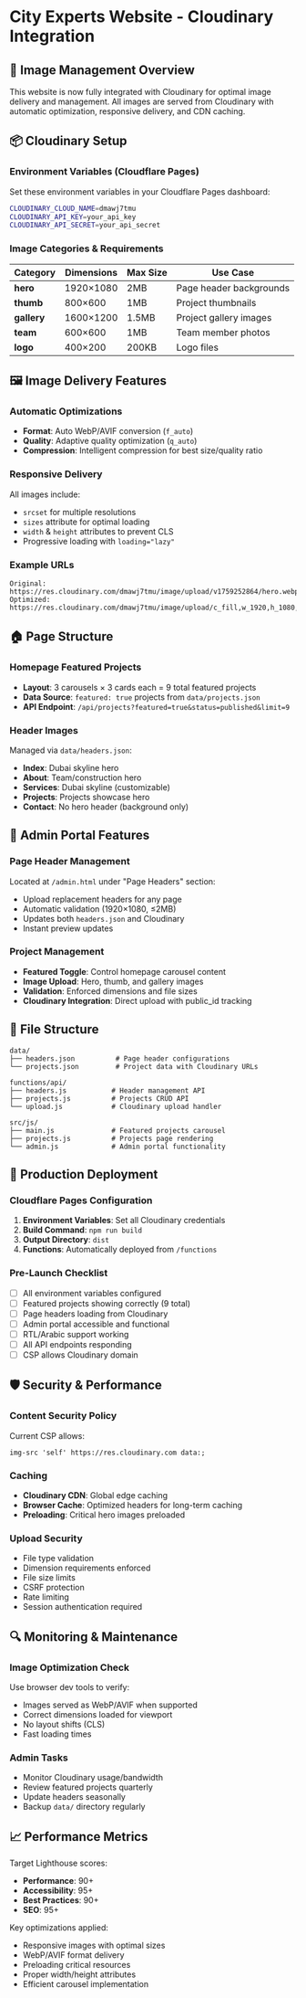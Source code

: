 # City Experts Website - Cloudinary Integration

## 🎯 Image Management Overview

This website is now fully integrated with Cloudinary for optimal image delivery and management. All images are served from Cloudinary with automatic optimization, responsive delivery, and CDN caching.

## 📦 Cloudinary Setup

### Environment Variables (Cloudflare Pages)
Set these environment variables in your Cloudflare Pages dashboard:

```bash
CLOUDINARY_CLOUD_NAME=dmawj7tmu
CLOUDINARY_API_KEY=your_api_key
CLOUDINARY_API_SECRET=your_api_secret
```

### Image Categories & Requirements

| Category | Dimensions | Max Size | Use Case |
|----------|------------|----------|----------|
| **hero** | 1920×1080 | 2MB | Page header backgrounds |
| **thumb** | 800×600 | 1MB | Project thumbnails |
| **gallery** | 1600×1200 | 1.5MB | Project gallery images |
| **team** | 600×600 | 1MB | Team member photos |
| **logo** | 400×200 | 200KB | Logo files |

## 🖼️ Image Delivery Features

### Automatic Optimizations
- **Format**: Auto WebP/AVIF conversion (`f_auto`)
- **Quality**: Adaptive quality optimization (`q_auto`)
- **Compression**: Intelligent compression for best size/quality ratio

### Responsive Delivery
All images include:
- `srcset` for multiple resolutions
- `sizes` attribute for optimal loading
- `width` & `height` attributes to prevent CLS
- Progressive loading with `loading="lazy"`

### Example URLs
```
Original: https://res.cloudinary.com/dmawj7tmu/image/upload/v1759252864/hero.webp
Optimized: https://res.cloudinary.com/dmawj7tmu/image/upload/c_fill,w_1920,h_1080,q_auto,f_auto/v1759252864/hero.webp
```

## 🏠 Page Structure

### Homepage Featured Projects
- **Layout**: 3 carousels × 3 cards each = 9 total featured projects
- **Data Source**: `featured: true` projects from `data/projects.json`
- **API Endpoint**: `/api/projects?featured=true&status=published&limit=9`

### Header Images
Managed via `data/headers.json`:
- **Index**: Dubai skyline hero
- **About**: Team/construction hero
- **Services**: Dubai skyline (customizable)
- **Projects**: Projects showcase hero
- **Contact**: No hero header (background only)

## 🔧 Admin Portal Features

### Page Header Management
Located at `/admin.html` under "Page Headers" section:
- Upload replacement headers for any page
- Automatic validation (1920×1080, ≤2MB)
- Updates both `headers.json` and Cloudinary
- Instant preview updates

### Project Management
- **Featured Toggle**: Control homepage carousel content
- **Image Upload**: Hero, thumb, and gallery images
- **Validation**: Enforced dimensions and file sizes
- **Cloudinary Integration**: Direct upload with public_id tracking

## 📁 File Structure

```
data/
├── headers.json          # Page header configurations
└── projects.json         # Project data with Cloudinary URLs

functions/api/
├── headers.js           # Header management API
├── projects.js          # Projects CRUD API
└── upload.js            # Cloudinary upload handler

src/js/
├── main.js              # Featured projects carousel
├── projects.js          # Projects page rendering
└── admin.js             # Admin portal functionality
```

## 🚀 Production Deployment

### Cloudflare Pages Configuration
1. **Environment Variables**: Set all Cloudinary credentials
2. **Build Command**: `npm run build`
3. **Output Directory**: `dist`
4. **Functions**: Automatically deployed from `/functions`

### Pre-Launch Checklist
- [ ] All environment variables configured
- [ ] Featured projects showing correctly (9 total)
- [ ] Page headers loading from Cloudinary
- [ ] Admin portal accessible and functional
- [ ] RTL/Arabic support working
- [ ] All API endpoints responding
- [ ] CSP allows Cloudinary domain

## 🛡️ Security & Performance

### Content Security Policy
Current CSP allows:
```
img-src 'self' https://res.cloudinary.com data:;
```

### Caching
- **Cloudinary CDN**: Global edge caching
- **Browser Cache**: Optimized headers for long-term caching
- **Preloading**: Critical hero images preloaded

### Upload Security
- File type validation
- Dimension requirements enforced
- File size limits
- CSRF protection
- Rate limiting
- Session authentication required

## 🔍 Monitoring & Maintenance

### Image Optimization Check
Use browser dev tools to verify:
- Images served as WebP/AVIF when supported
- Correct dimensions loaded for viewport
- No layout shifts (CLS)
- Fast loading times

### Admin Tasks
- Monitor Cloudinary usage/bandwidth
- Review featured projects quarterly
- Update headers seasonally
- Backup `data/` directory regularly

## 📈 Performance Metrics

Target Lighthouse scores:
- **Performance**: 90+
- **Accessibility**: 95+
- **Best Practices**: 90+
- **SEO**: 95+

Key optimizations applied:
- Responsive images with optimal sizes
- WebP/AVIF format delivery
- Preloading critical resources
- Proper width/height attributes
- Efficient carousel implementation